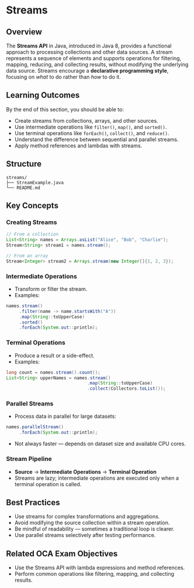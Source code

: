 # Streams

## Overview

The **Streams API** in Java, introduced in Java 8, provides a functional approach to processing collections and other data sources.
A stream represents a sequence of elements and supports operations for filtering, mapping, reducing, and collecting results, without modifying the underlying data source.
Streams encourage a **declarative programming style**, focusing on *what* to do rather than *how* to do it.

## Learning Outcomes

By the end of this section, you should be able to:

* Create streams from collections, arrays, and other sources.
* Use intermediate operations like `filter()`, `map()`, and `sorted()`.
* Use terminal operations like `forEach()`, `collect()`, and `reduce()`.
* Understand the difference between sequential and parallel streams.
* Apply method references and lambdas with streams.

## Structure

```
streams/
├── StreamExample.java
└── README.md
```

## Key Concepts

### Creating Streams

```java
// From a collection
List<String> names = Arrays.asList("Alice", "Bob", "Charlie");
Stream<String> stream1 = names.stream();

// From an array
Stream<Integer> stream2 = Arrays.stream(new Integer[]{1, 2, 3});
```

### Intermediate Operations

* Transform or filter the stream.
* Examples:

```java
names.stream()
     .filter(name -> name.startsWith("A"))
     .map(String::toUpperCase)
     .sorted()
     .forEach(System.out::println);
```

### Terminal Operations

* Produce a result or a side-effect.
* Examples:

```java
long count = names.stream().count();
List<String> upperNames = names.stream()
                               .map(String::toUpperCase)
                               .collect(Collectors.toList());
```

### Parallel Streams

* Process data in parallel for large datasets:

```java
names.parallelStream()
     .forEach(System.out::println);
```

* Not always faster — depends on dataset size and available CPU cores.

### Stream Pipeline

* **Source** → **Intermediate Operations** → **Terminal Operation**
* Streams are lazy; intermediate operations are executed only when a terminal operation is called.

## Best Practices

* Use streams for complex transformations and aggregations.
* Avoid modifying the source collection within a stream operation.
* Be mindful of readability — sometimes a traditional loop is clearer.
* Use parallel streams selectively after testing performance.

## Related OCA Exam Objectives

* Use the Streams API with lambda expressions and method references.
* Perform common operations like filtering, mapping, and collecting results.
